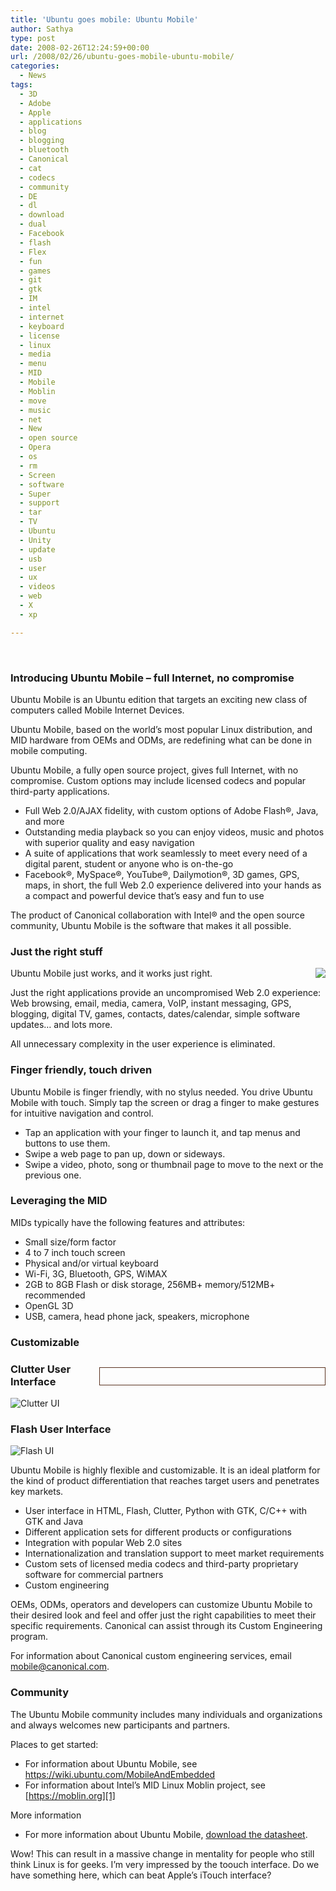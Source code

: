 ```yaml
---
title: 'Ubuntu goes mobile: Ubuntu Mobile'
author: Sathya
type: post
date: 2008-02-26T12:24:59+00:00
url: /2008/02/26/ubuntu-goes-mobile-ubuntu-mobile/
categories:
  - News
tags:
  - 3D
  - Adobe
  - Apple
  - applications
  - blog
  - blogging
  - bluetooth
  - Canonical
  - cat
  - codecs
  - community
  - DE
  - dl
  - download
  - dual
  - Facebook
  - flash
  - Flex
  - fun
  - games
  - git
  - gtk
  - IM
  - intel
  - internet
  - keyboard
  - license
  - linux
  - media
  - menu
  - MID
  - Mobile
  - Moblin
  - move
  - music
  - net
  - New
  - open source
  - Opera
  - os
  - rm
  - Screen
  - software
  - Super
  - support
  - tar
  - TV
  - Ubuntu
  - Unity
  - update
  - usb
  - user
  - ux
  - videos
  - web
  - X
  - xp

---
```

<p class="content">
  &nbsp;
</p>

### Introducing Ubuntu Mobile &#8211; full Internet, no compromise

Ubuntu Mobile is an Ubuntu edition that targets an exciting new class of computers called Mobile Internet Devices.
  
Ubuntu Mobile, based on the world&#8217;s most popular Linux distribution, and MID hardware from OEMs and ODMs, are redefining what can be done in mobile computing.

Ubuntu Mobile, a fully open source project, gives full Internet, with no compromise. Custom options may include licensed codecs and popular third-party applications.

  * Full Web 2.0/AJAX fidelity, with custom options of Adobe Flash®, Java, and more
  * Outstanding media playback so you can enjoy videos, music and photos with superior quality and easy navigation
  * A suite of applications that work seamlessly to meet every need of a digital parent, student or anyone who is on-the-go
  * Facebook®, MySpace®, YouTube®, Dailymotion®, 3D games, GPS, maps, in short, the full Web 2.0 experience delivered into your hands as a compact and powerful device that&#8217;s easy and fun to use

The product of Canonical collaboration with Intel® and the open source community, Ubuntu Mobile is the software that makes it all possible.

<!--more-->

### Just the right stuff

<img src="https://www.ubuntu.com/files/u1/html-small.jpg" alt=" " align="right"   />Ubuntu Mobile just works, and it works just right.

Just the right applications provide an uncompromised Web 2.0 experience: Web browsing, email, media, camera, VoIP, instant messaging, GPS, blogging, digital TV, games, contacts, dates/calendar, simple software updates&#8230; and lots more.

All unnecessary complexity in the user experience is eliminated.

### Finger friendly, touch driven

Ubuntu Mobile is finger friendly, with no stylus needed. You drive Ubuntu Mobile with touch. Simply tap the screen or drag a finger to make gestures for intuitive navigation and control.

  * Tap an application with your finger to launch it, and tap menus and buttons to use them.
  * Swipe a web page to pan up, down or sideways.
  * Swipe a video, photo, song or thumbnail page to move to the next or the previous one.

### Leveraging the MID

MIDs typically have the following features and attributes:

  * Small size/form factor
  * 4 to 7 inch touch screen
  * Physical and/or virtual keyboard
  * Wi-Fi, 3G, Bluetooth, GPS, WiMAX
  * 2GB to 8GB Flash or disk storage, 256MB+ memory/512MB+ recommended
  * OpenGL 3D
  * USB, camera, head phone jack, speakers, microphone

### Customizable

<p style="border: 1px solid #5a3320; padding: 5px; width: 350px; float: right">
  &nbsp;
</p>

### Clutter User Interface

<img src="https://www.ubuntu.com/files/u1/clutter-small.jpg" alt="Clutter UI"   />

### Flash User Interface

<img src="https://www.ubuntu.com/files/u1/flash-small.jpg" alt="Flash UI"   />

Ubuntu Mobile is highly flexible and customizable. It is an ideal platform for the kind of product differentiation that reaches target users and penetrates key markets.

  * User interface in HTML, Flash, Clutter, Python with GTK, C/C++ with GTK and Java
  * Different application sets for different products or configurations
  * Integration with popular Web 2.0 sites
  * Internationalization and translation support to meet market requirements
  * Custom sets of licensed media codecs and third-party proprietary software for commercial partners
  * Custom engineering

OEMs, ODMs, operators and developers can customize Ubuntu Mobile to their desired look and feel and offer just the right capabilities to meet their specific requirements. Canonical can assist through its Custom Engineering program.
  
For information about Canonical custom engineering services, email <mobile@canonical.com>.

### Community

The Ubuntu Mobile community includes many individuals and organizations and always welcomes new participants and partners.

Places to get started:

  * For information about Ubuntu Mobile, see <https://wiki.ubuntu.com/MobileAndEmbedded>
  * For information about Intel&#8217;s MID Linux Moblin project, see [https://moblin.org][1]

More information

  * For more information about Ubuntu Mobile, [download the datasheet][2].

Wow! This can result in a massive change in mentality for people who still think Linux is for geeks. I&#8217;m very impressed by the toouch interface. Do we have something here, which can beat Apple&#8217;s iTouch interface?

 [1]: https://moblin.org/
 [2]: https://www.ubuntu.com/files/u1/ubu_mob_edition_A4_aw.pdf
